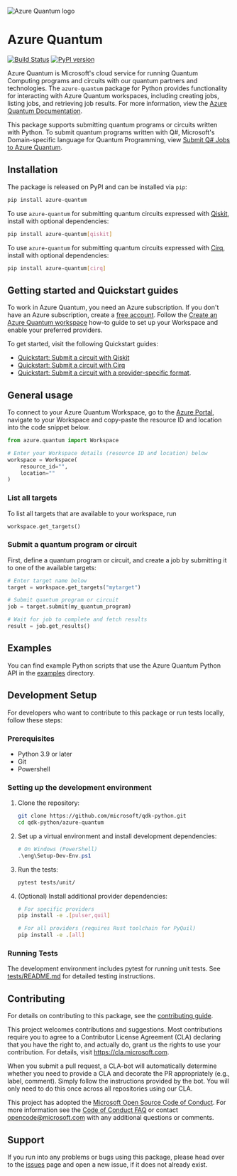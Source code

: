 ![Azure Quantum logo](https://raw.githubusercontent.com/microsoft/qdk-python/main/azure-quantum/Azure-Quantum-logo.png)

# Azure Quantum #

[![Build Status](https://dev.azure.com/ms-quantum-public/Microsoft%20Quantum%20(public)/_apis/build/status/microsoft.qdk-python?branchName=main)](https://dev.azure.com/ms-quantum-public/Microsoft%20Quantum%20(public)/_build/latest?definitionId=32&branchName=main) [![PyPI version](https://badge.fury.io/py/azure-quantum.svg)](https://badge.fury.io/py/azure-quantum)

Azure Quantum is Microsoft's cloud service for running Quantum Computing programs and circuits with our quantum partners and technologies. The `azure-quantum` package for Python provides functionality for interacting with Azure Quantum workspaces, including creating jobs, listing jobs, and retrieving job results. For more information, view the [Azure Quantum Documentation](https://learn.microsoft.com/en-us/azure/quantum/).

This package supports submitting quantum programs or circuits written with Python. To submit quantum programs written with Q#, Microsoft's Domain-specific language for Quantum Programming, view [Submit Q# Jobs to Azure Quantum](https://learn.microsoft.com/azure/quantum/how-to-submit-jobs).

## Installation ##

The package is released on PyPI and can be installed via `pip`:

```bash
pip install azure-quantum
```

To use `azure-quantum` for submitting quantum circuits expressed with [Qiskit](https://pypi.org/project/qiskit), install with optional dependencies:

```bash
pip install azure-quantum[qiskit]
```

To use `azure-quantum` for submitting quantum circuits expressed with [Cirq](https://pypi.org/project/cirq), install with optional dependencies:

```bash
pip install azure-quantum[cirq]
```

## Getting started and Quickstart guides ##

To work in Azure Quantum, you need an Azure subscription. If you don't have an Azure subscription, create a [free account](https://azure.microsoft.com/free/). Follow the [Create an Azure Quantum workspace](https://learn.microsoft.com/azure/quantum/how-to-create-workspace) how-to guide to set up your Workspace and enable your preferred providers.

To get started, visit the following Quickstart guides:

- [Quickstart: Submit a circuit with Qiskit](https://learn.microsoft.com/azure/quantum/quickstart-microsoft-qiskit)
- [Quickstart: Submit a circuit with Cirq](https://learn.microsoft.com/azure/quantum/quickstart-microsoft-qiskit)
- [Quickstart: Submit a circuit with a provider-specific format](https://learn.microsoft.com/azure/quantum/quickstart-microsoft-provider-format).

## General usage ##

To connect to your Azure Quantum Workspace, go to the [Azure Portal](https://portal.azure.com), navigate to your Workspace and copy-paste the resource ID and location into the code snippet below.

```python
from azure.quantum import Workspace

# Enter your Workspace details (resource ID and location) below
workspace = Workspace(
    resource_id="",
    location=""
)
```

### List all targets ###

To list all targets that are available to your workspace, run

```python
workspace.get_targets()
```

### Submit a quantum program or circuit ###

First, define a quantum program or circuit, and create a job by submitting it to one of the available targets:

```python
# Enter target name below
target = workspace.get_targets("mytarget")

# Submit quantum program or circuit
job = target.submit(my_quantum_program)

# Wait for job to complete and fetch results
result = job.get_results()
```

## Examples ##

You can find example Python scripts that use the Azure Quantum Python API in the [examples](https://github.com/microsoft/qdk-python/tree/main/azure-quantum/examples) directory.

## Development Setup ##

For developers who want to contribute to this package or run tests locally, follow these steps:

### Prerequisites

- Python 3.9 or later
- Git
- Powershell

### Setting up the development environment

1. Clone the repository:
   ```bash
   git clone https://github.com/microsoft/qdk-python.git
   cd qdk-python/azure-quantum
   ```

2. Set up a virtual environment and install development dependencies:
   ```powershell
   # On Windows (PowerShell)
   .\eng\Setup-Dev-Env.ps1
   ```

3. Run the tests:
   ```bash
   pytest tests/unit/
   ```

4. (Optional) Install additional provider dependencies:
   ```bash
   # For specific providers
   pip install -e .[pulser,quil]
   
   # For all providers (requires Rust toolchain for PyQuil)
   pip install -e .[all]
   ```

### Running Tests

The development environment includes pytest for running unit tests. See [tests/README.md](tests/README.md) for detailed testing instructions.

## Contributing ##

For details on contributing to this package, see the [contributing guide](https://github.com/microsoft/qdk-python/blob/main/CONTRIBUTING.md).

This project welcomes contributions and suggestions. Most contributions require you to agree to a Contributor License Agreement (CLA) declaring that you have the right to, and actually do, grant us the rights to use your contribution. For details, visit
https://cla.microsoft.com.

When you submit a pull request, a CLA-bot will automatically determine whether you need to provide a CLA and decorate the PR appropriately (e.g., label, comment). Simply follow the instructions provided by the bot. You will only need to do this once across all repositories using our CLA.

This project has adopted the [Microsoft Open Source Code of Conduct](https://opensource.microsoft.com/codeofconduct/).
For more information see the [Code of Conduct FAQ](https://opensource.microsoft.com/codeofconduct/faq/)
or contact [opencode@microsoft.com](mailto:opencode@microsoft.com) with any additional questions or comments.

## Support ##

If you run into any problems or bugs using this package, please head over to the [issues](https://github.com/microsoft/qdk-python/issues) page and open a new issue, if it does not already exist.
